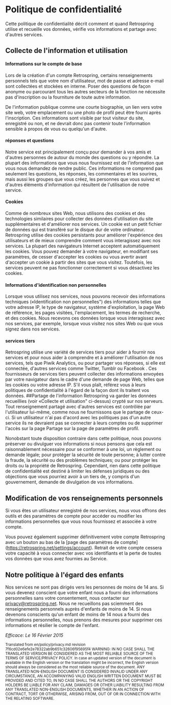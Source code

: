 
# Politique de confidentialité
Cette politique de confidentialité décrit comment et quand Retrospring utilise et recueille vos données, vérifie vos informations et partage avec d'autres services.
## Collecte de l'information et utilisation
#### Informations sur le compte de base
Lors de la création d'un compte Retrospring, certains renseignements personnels tels que votre nom d'utilisateur, mot de passe et adresse e-mail sont collectées et stockées en interne. Poser des questions de façon anonyme ou parcourant tous les autres secteurs de la fonction ne nécessite pas d'inscription ou la fourniture de toute autre information.

De l'information publique comme une courte biographie, un lien vers votre site web, votre emplacement ou une photo de profil peut être fourni après l'inscription. Ces informations sont visible par tout visiteur du site, enregistré ou non, et ne devrait donc pas contenir toute l'information sensible à propos de vous ou quelqu'un d'autre.
#### réponses et questions
Notre service est principalement conçu pour demander à vos amis et d'autres personnes de autour du monde des questions ou y répondre. La plupart des informations que vous nous fournissez est de l'information que vous nous demandez de rendre public. Ces informations ne comprend pas seulement les questions, les réponses, les commentaires et les sourires, mais aussi les groupes que vous créez, les personnes que vous suivez et d'autres éléments d'information qui résultent de l'utilisation de notre service.
#### Cookies
Comme de nombreux sites Web, nous utilisons des cookies et des technologies similaires pour collecter des données d'utilisation du site supplémentaires et d'améliorer nos services. Un cookie est un petit fichier de données qui est transféré sur le disque dur de votre ordinateur. Retrospring utilise des cookies persistants pour améliorer l'expérience des utilisateurs et de mieux comprendre comment vous interagissez avec nos services. La plupart des navigateurs Internet acceptent automatiquement les cookies. Vous pouvez demander à votre navigateur, en modifiant ses paramètres, de cesser d'accepter les cookies ou vous avertir avant d'accepter un cookie à partir des sites que vous visitez. Toutefois, les services peuvent ne pas fonctionner correctement si vous désactivez les cookies.
#### Informations d'identification non personnelles
Lorsque vous utilisez nos services, nous pouvons recevoir des informations techniques («Identification non personnelles") des informations telles que votre adresse IP, le type de navigateur, système d'exploitation, la page Web de référence, les pages visitées, l'emplacement, les termes de recherche, et des cookies. Nous recevons ces données lorsque vous interagissez avec nos services, par exemple, lorsque vous visitez nos sites Web ou que vous signez dans nos services.
#### services tiers
Retrospring utilise une variété de services tiers pour aider à fournir nos services et pour nous aider à comprendre et à améliorer l'utilisation de nos services, tels que Piwik Analytics, ou pour partager vos réponses, si elle est connectée, d'autres services comme Twitter, Tumblr ou Facebook . Ces fournisseurs de services tiers peuvent collecter des informations envoyées par votre navigateur dans le cadre d'une demande de page Web, telles que les cookies ou votre adresse IP. S'il vous plaît, référez vous à leurs politiques de confidentialité à l'égard de la façon dont ils traitent vos données.
##Partage de l'information
Retrospring va garder les données recueillies (voir «Collecte et utilisation" ci-dessus) crypté sur nos serveurs. Tout renseignement partagé avec d'autres services est contrôlée par l'utilisateur lui-même, comme nous ne fournissons que le partage de ceux-ci. Si un utilisateur n'ai pas d'acord avec les politiques pas d'un autre service  ils ne devraient pas se connecter à leurs comptes ou de supprimer l'accès sur la page Partage sur la page de paramètres de profil.

Nonobstant toute disposition contraire dans cette politique, nous pouvons préserver ou divulguer vos informations si nous pensons que cela est raisonnablement nécessaire pour se conformer à une loi, un règlement ou demande légale; pour protéger la sécurité de toute personne; à lutter contre la fraude, la sécurité ou des problèmes techniques; ou pour protéger les droits ou la propriété de Retrospring. Cependant, rien dans cette politique de confidentialité est destiné à limiter les défenses juridiques ou des objections que vous pourriez avoir à un tiers de, y compris d'un gouvernement, demande de divulgation de vos informations.
## Modification de vos renseignements personnels
Si vous êtes un utilisateur enregistré de nos services, nous vous offrons des outils et des paramètres de compte pour accéder ou modifier les informations personnelles que vous nous fournissez et associée à votre compte.

Vous pouvez également supprimer définitivement votre compte Retrospring avec un bouton au bas de la [page des paramètres de compte] (https://retrospring.net/settings/account). Retrait de votre compte cessera votre capacité à vous connecter avec vos identifiants et la perte de toutes vos données que vous avez fournies au Service.
## Notre politique à l'égard des enfants
Nos services ne sont pas dirigés vers les personnes de moins de 14 ans. Si vous devenez conscient que votre enfant nous a fourni des informations personnelles sans votre consentement, nous contacter sur privacy@retrospring.net. Nous ne recueillons pas sciemment des renseignements personnels auprès d'enfants de moins de 14. Si nous devenons conscients qu'un enfant de moins de 14 nous a fourni des informations personnelles, nous prenons des mesures pour supprimer ces informations et résilier le compte de l'enfant.

*Efficace: Le 16 Février 2015*

<sup>
Translated from en/policy/privacy.md revision 7f6cd02e6efe2e78322ab9b651c32606f95695f4
</sup>

<sup>
WARNING: IN NO CASE SHALL THE TRANSLATED VERSION BE CONSIDERED AS THE MOST RELIABLE SOURCE OF THE TERMS OF SERVICE/PRIVACY POLICY. In case an updated version of the document is available in the English version or the translation might be incorrect, the English version should always be considered as the most reliable source of the document.
</sup>

<sup>
ANY TRANSLATED NON-ENGLISH DOCUMENT IS CONSIDERED INVALID UNDER ANY CIRCUMSTANCE, AN ACCOMPANYING VALID ENGLISH WRITTEN DOCUMENT MUST BE PROVIDED AND CITED TO, IN NO CASE SHALL THE AUTHORS OR THE COPYRIGHT HOLDERS BE LIABLE FOR ANY CLAIM, DAMAGES OR OTHER LIABILITY RESULTING FROM ANY TRANSLATED NON-ENGLISH DOCUMENTS, WHETHER IN AN ACTION OF CONTRACT, TORT OR OTHERWISE, ARISING FROM, OUT OF OR IN CONNECTION WITH THE RELATING SOFTWARE.
</sup>
